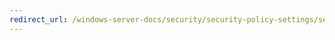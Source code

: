 ```yaml
---
redirect_url: /windows-server-docs/security/security-policy-settings/security-options/user-account-control-only-elevate-executables-that-are-signed-and-validated.md
---
```

